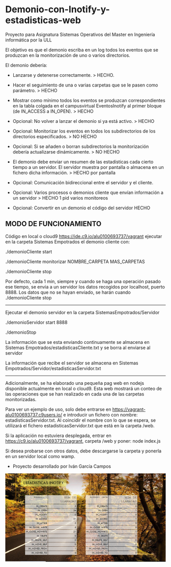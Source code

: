 # Demonio-con-Inotify-y-estadisticas-web

Proyecto para Asignatura Sistemas Operativos del Master en Ingeniería informática por la ULL


El objetivo es que el demonio escriba en un log todos los eventos que se produzcan en la monitorización de uno o varios directorios.

El demonio debería:

* Lanzarse y detenerse correctamente. > HECHO. 

* Hacer el seguimiento de una o varias carpetas que se le pasen como parámetro. > HECHO

* Mostrar como mínimo todos los eventos se produzcan correspondientes en la tabla colgada en el campusvirtual EventosInotify al primer bloque (de IN_ACCESS a IN_OPEN). > HECHO

* Opcional: No volver a lanzar el demonio si ya está activo. > HECHO
* Opcional: Monitorizar los eventos en todos los subdirectorios de los directorios especificados. > NO HECHO
* Opcional: Si se añaden o borran subdirectorios la monitorización debería actualizarse dinámicamente. > NO HECHO

* El demonio debe enviar un resumen de las estadísticas cada cierto tiempo a un servidor. El servidor muestra por pantalla o almacena en un fichero dicha información. > HECHO por pantalla

* Opcional: Comunicación bidireccional entre el servidor y el cliente.
* Opcional: Varios procesos o demonios cliente que envían información a un servidor > HECHO 1 pid varios monitoreos
* Opcional: Convertir en un demonio el código del servidor  HECHO


MODO DE FUNCIONAMIENTO
-------------------------------------------------------------------------------------
Código en local o cloud9 https://ide.c9.io/alu0100693737/vagrant
ejecutar en la carpeta Sistemas Empotrados el demonio cliente con:

./demonioCliente start

./demonioCliente monitorizar NOMBRE_CARPETA MAS_CARPETAS

./demonioCliente stop

Por defecto, cada 1 min, siempre y cuando se haga una operación pasado ese tiempo, se envia
a un servidor los datos recogidos por localhost, puerto 8888. 
Los datos que no se hayan enviado, se harán cuando ./demonioCliente stop

-------------------------------------------------------------------------------------
Ejecutar el demonio servidor en la carpeta SistemasEmpotrados/Servidor 

./demonioServidor start 8888

./demonioStop

La información que se esta enviando continuamente se almacena en Sistemas Empotrados/estadisticasCliente.txt y se borra al enviarse al servidor

La información que recibe el servidor se almacena en Sistemas Empotrados/Servidor/estadisticasServidor.txt

-------------------------------------------------------------------------------------
Adicionalmente, se ha elaborado una pequeña pag web en nodejs disponible actualmente en local o cloud9. Esta web mostrará un conteo de las operaciones que se han realizado en cada una de las carpetas monitorizadas.

Para ver un ejemplo de uso, solo debe entrarse en https://vagrant-alu0100693737.c9users.io/ e introducir un fichero con nombre: estadisticasServidor.txt. Al coincidir el nombre con lo que se espera, se utilizará el fichero estadisticasServidor.txt que está en la carpeta /web.

Si la aplicación no estuviera desplegada, entrar en https://c9.io/alu0100693737/vagrant, carpeta /web y poner:
     node index.js

Si desea probarse con otros datos, debe descargarse la carpeta y ponerla en un servidor local como wamp. 

* Proyecto desarrollado por Iván García Campos

<img src="https://github.com/alu0100693737/Demonio-con-Inotify-y-estadisticas-web/blob/master/capturaInotify.PNG" width="800">


